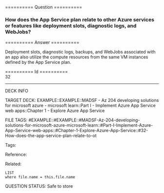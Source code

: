 ========== Question ==========  

### How does the App Service plan relate to other Azure services or features like deployment slots, diagnostic logs, and WebJobs?  

========== Answer ==========  

Deployment slots, diagnostic logs, backups, and WebJobs associated with an app
also utilize the compute resources from the same VM instances defined by the App
Service plan.

========== Id ==========  
32

---

DECK INFO

TARGET DECK: EXAMPLE::EXAMPLE::MADSF - Az 204 developing solutions for microsoft azure - microsoft learn::Part I - Implement Azure App Service web apps::Chapter 1 - Explore Azure App Service

FILE TAGS: #EXAMPLE::#EXAMPLE::#MADSF-Az-204-developing-solutions-for-microsoft-azure-microsoft-learn::#Part-I-Implement-Azure-App-Service-web-apps::#Chapter-1-Explore-Azure-App-Service::#32-How-does-the-app-service-plan-relate-to-ot

Tags:

Reference:

Related:

```dataview
LIST
where file.name = this.file.name
```
QUESTION STATUS: Safe to store
